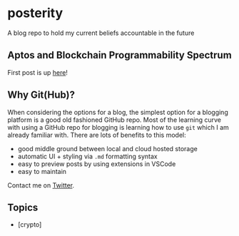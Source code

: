 # posterity

A blog repo to hold my current beliefs accountable in the future

## Aptos and Blockchain Programmability Spectrum

First post is up [here](crypto/11-24-22-blockchain-programmability-spectrum.md)!

## Why Git(Hub)?

When considering the options for a blog, the simplest option for a blogging platform is a good old fashioned GitHub repo. Most of the learning curve with using a GitHub repo for blogging is learning how to use `git` which I am already familiar with. There are lots of benefits to this model:

- good middle ground between local and cloud hosted storage
- automatic UI + styling via `.md` formatting syntax
- easy to preview posts by using extensions in VSCode
- easy to maintain

Contact me on [Twitter](https://twitter.com/surja795/).

## Topics
- [crypto]